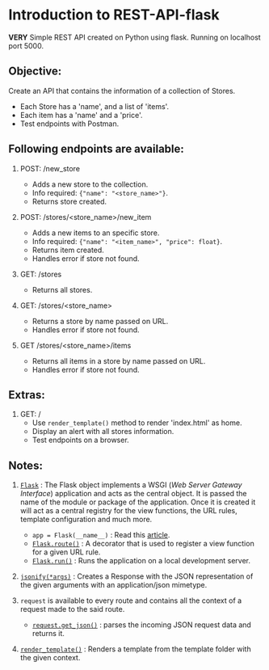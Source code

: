 # Introduction to REST-API-flask

**VERY** Simple REST API created on Python using flask.
Running on localhost port 5000.

## Objective:

Create an API that contains the information of a collection of Stores.
- Each Store has a 'name', and a list of 'items'. 
- Each item has a 'name' and a 'price'.
- Test endpoints with Postman.

## Following endpoints are available:

1. POST: /new_store
    - Adds a new store to the collection.
    - Info required: ```{"name": "<store_name>"}```.
    - Returns store created.


2. POST: /stores/<store_name>/new_item
    - Adds a new items to an specific store.
    - Info required: ```{"name": "<item_name>", "price": float}```.
    - Returns item created.
    - Handles error if store not found.


3. GET: /stores
    - Returns all stores.


4. GET: /stores/<store_name>
    - Returns a store by name passed on URL.
    - Handles error if store not found.


5. GET /stores/<store_name>/items
    - Returns all items in a store by name passed on URL.
    - Handles error if store not found.


## Extras:
1. GET: /
    - Use ```render_template()``` method to render 'index.html' as home.
    - Display an alert with all stores information.
    - Test endpoints on a browser. 

## Notes:

1. [```Flask```](https://www.kite.com/python/docs/flask.Flask) : The Flask object implements a WSGI (*Web Server Gateway Interface*) application and acts as the central object. It is passed the name of the module or package of the application. Once it is created it will act as a central registry for the view functions, the URL rules, template configuration and much more.
    - ```app = Flask(__name__)``` : Read this [article](https://blog.miguelgrinberg.com/post/why-do-we-pass-name-to-the-flask-class).
    - [```Flask.route()```](https://www.kite.com/python/docs/flask.Flask.route) : A decorator that is used to register a view function for a given URL rule. 
    - [```Flask.run()```](https://www.kite.com/python/docs/flask.Flask.run) : Runs the application on a local development server.

2. [```jsonify(*args)```](https://www.kite.com/python/docs/flask.jsonify) : Creates a Response with the JSON representation of the given arguments with an application/json mimetype. 

3. ```request``` is available to every route and contains all the context of a request made to the said route. 
    - [```request.get_json()```](https://www.kite.com/python/docs/flask.request.get_json) : parses the incoming JSON request data and returns it.

4. [```render_template()```](https://www.kite.com/python/docs/flask.render_template) : Renders a template from the template folder with the given context. 


